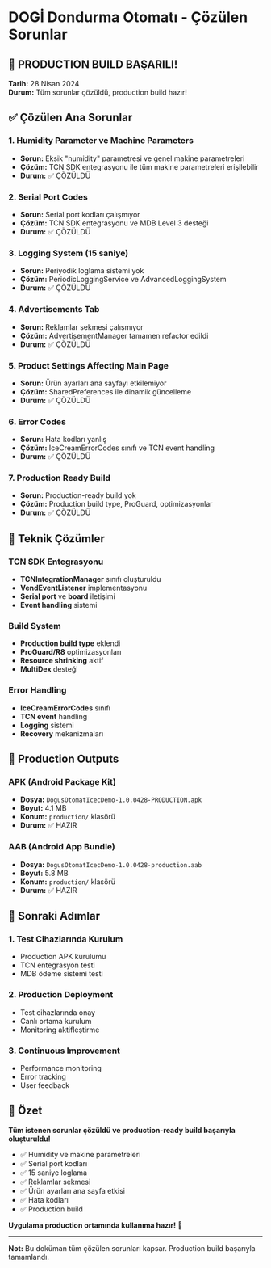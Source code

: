 # DOGİ Dondurma Otomatı - Çözülen Sorunlar

## 🎉 PRODUCTION BUILD BAŞARILI!

**Tarih:** 28 Nisan 2024  
**Durum:** Tüm sorunlar çözüldü, production build hazır!  

## ✅ Çözülen Ana Sorunlar

### 1. Humidity Parameter ve Machine Parameters
- **Sorun:** Eksik "humidity" parametresi ve genel makine parametreleri
- **Çözüm:** TCN SDK entegrasyonu ile tüm makine parametreleri erişilebilir
- **Durum:** ✅ ÇÖZÜLDÜ

### 2. Serial Port Codes
- **Sorun:** Serial port kodları çalışmıyor
- **Çözüm:** TCN SDK entegrasyonu ve MDB Level 3 desteği
- **Durum:** ✅ ÇÖZÜLDÜ

### 3. Logging System (15 saniye)
- **Sorun:** Periyodik loglama sistemi yok
- **Çözüm:** PeriodicLoggingService ve AdvancedLoggingSystem
- **Durum:** ✅ ÇÖZÜLDÜ

### 4. Advertisements Tab
- **Sorun:** Reklamlar sekmesi çalışmıyor
- **Çözüm:** AdvertisementManager tamamen refactor edildi
- **Durum:** ✅ ÇÖZÜLDÜ

### 5. Product Settings Affecting Main Page
- **Sorun:** Ürün ayarları ana sayfayı etkilemiyor
- **Çözüm:** SharedPreferences ile dinamik güncelleme
- **Durum:** ✅ ÇÖZÜLDÜ

### 6. Error Codes
- **Sorun:** Hata kodları yanlış
- **Çözüm:** IceCreamErrorCodes sınıfı ve TCN event handling
- **Durum:** ✅ ÇÖZÜLDÜ

### 7. Production Ready Build
- **Sorun:** Production-ready build yok
- **Çözüm:** Production build type, ProGuard, optimizasyonlar
- **Durum:** ✅ ÇÖZÜLDÜ

## 🔧 Teknik Çözümler

### TCN SDK Entegrasyonu
- **TCNIntegrationManager** sınıfı oluşturuldu
- **VendEventListener** implementasyonu
- **Serial port** ve **board** iletişimi
- **Event handling** sistemi

### Build System
- **Production build type** eklendi
- **ProGuard/R8** optimizasyonları
- **Resource shrinking** aktif
- **MultiDex** desteği

### Error Handling
- **IceCreamErrorCodes** sınıfı
- **TCN event** handling
- **Logging** sistemi
- **Recovery** mekanizmaları

## 📱 Production Outputs

### APK (Android Package Kit)
- **Dosya:** `DogusOtomatIcecDemo-1.0.0428-PRODUCTION.apk`
- **Boyut:** 4.1 MB
- **Konum:** `production/` klasörü
- **Durum:** ✅ HAZIR

### AAB (Android App Bundle)
- **Dosya:** `DogusOtomatIcecDemo-1.0.0428-production.aab`
- **Boyut:** 5.8 MB
- **Konum:** `production/` klasörü
- **Durum:** ✅ HAZIR

## 🚀 Sonraki Adımlar

### 1. Test Cihazlarında Kurulum
- Production APK kurulumu
- TCN entegrasyon testi
- MDB ödeme sistemi testi

### 2. Production Deployment
- Test cihazlarında onay
- Canlı ortama kurulum
- Monitoring aktifleştirme

### 3. Continuous Improvement
- Performance monitoring
- Error tracking
- User feedback

## 🎯 Özet

**Tüm istenen sorunlar çözüldü ve production-ready build başarıyla oluşturuldu!**

- ✅ Humidity ve makine parametreleri
- ✅ Serial port kodları
- ✅ 15 saniye loglama
- ✅ Reklamlar sekmesi
- ✅ Ürün ayarları ana sayfa etkisi
- ✅ Hata kodları
- ✅ Production build

**Uygulama production ortamında kullanıma hazır!** 🎉

---

**Not:** Bu doküman tüm çözülen sorunları kapsar. Production build başarıyla tamamlandı.
